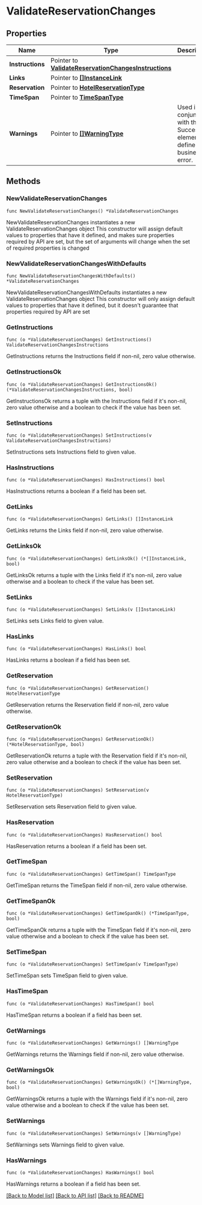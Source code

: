 # ValidateReservationChanges

## Properties

Name | Type | Description | Notes
------------ | ------------- | ------------- | -------------
**Instructions** | Pointer to [**ValidateReservationChangesInstructions**](ValidateReservationChangesInstructions.md) |  | [optional] 
**Links** | Pointer to [**[]InstanceLink**](InstanceLink.md) |  | [optional] 
**Reservation** | Pointer to [**HotelReservationType**](HotelReservationType.md) |  | [optional] 
**TimeSpan** | Pointer to [**TimeSpanType**](TimeSpanType.md) |  | [optional] 
**Warnings** | Pointer to [**[]WarningType**](WarningType.md) | Used in conjunction with the Success element to define a business error. | [optional] 

## Methods

### NewValidateReservationChanges

`func NewValidateReservationChanges() *ValidateReservationChanges`

NewValidateReservationChanges instantiates a new ValidateReservationChanges object
This constructor will assign default values to properties that have it defined,
and makes sure properties required by API are set, but the set of arguments
will change when the set of required properties is changed

### NewValidateReservationChangesWithDefaults

`func NewValidateReservationChangesWithDefaults() *ValidateReservationChanges`

NewValidateReservationChangesWithDefaults instantiates a new ValidateReservationChanges object
This constructor will only assign default values to properties that have it defined,
but it doesn't guarantee that properties required by API are set

### GetInstructions

`func (o *ValidateReservationChanges) GetInstructions() ValidateReservationChangesInstructions`

GetInstructions returns the Instructions field if non-nil, zero value otherwise.

### GetInstructionsOk

`func (o *ValidateReservationChanges) GetInstructionsOk() (*ValidateReservationChangesInstructions, bool)`

GetInstructionsOk returns a tuple with the Instructions field if it's non-nil, zero value otherwise
and a boolean to check if the value has been set.

### SetInstructions

`func (o *ValidateReservationChanges) SetInstructions(v ValidateReservationChangesInstructions)`

SetInstructions sets Instructions field to given value.

### HasInstructions

`func (o *ValidateReservationChanges) HasInstructions() bool`

HasInstructions returns a boolean if a field has been set.

### GetLinks

`func (o *ValidateReservationChanges) GetLinks() []InstanceLink`

GetLinks returns the Links field if non-nil, zero value otherwise.

### GetLinksOk

`func (o *ValidateReservationChanges) GetLinksOk() (*[]InstanceLink, bool)`

GetLinksOk returns a tuple with the Links field if it's non-nil, zero value otherwise
and a boolean to check if the value has been set.

### SetLinks

`func (o *ValidateReservationChanges) SetLinks(v []InstanceLink)`

SetLinks sets Links field to given value.

### HasLinks

`func (o *ValidateReservationChanges) HasLinks() bool`

HasLinks returns a boolean if a field has been set.

### GetReservation

`func (o *ValidateReservationChanges) GetReservation() HotelReservationType`

GetReservation returns the Reservation field if non-nil, zero value otherwise.

### GetReservationOk

`func (o *ValidateReservationChanges) GetReservationOk() (*HotelReservationType, bool)`

GetReservationOk returns a tuple with the Reservation field if it's non-nil, zero value otherwise
and a boolean to check if the value has been set.

### SetReservation

`func (o *ValidateReservationChanges) SetReservation(v HotelReservationType)`

SetReservation sets Reservation field to given value.

### HasReservation

`func (o *ValidateReservationChanges) HasReservation() bool`

HasReservation returns a boolean if a field has been set.

### GetTimeSpan

`func (o *ValidateReservationChanges) GetTimeSpan() TimeSpanType`

GetTimeSpan returns the TimeSpan field if non-nil, zero value otherwise.

### GetTimeSpanOk

`func (o *ValidateReservationChanges) GetTimeSpanOk() (*TimeSpanType, bool)`

GetTimeSpanOk returns a tuple with the TimeSpan field if it's non-nil, zero value otherwise
and a boolean to check if the value has been set.

### SetTimeSpan

`func (o *ValidateReservationChanges) SetTimeSpan(v TimeSpanType)`

SetTimeSpan sets TimeSpan field to given value.

### HasTimeSpan

`func (o *ValidateReservationChanges) HasTimeSpan() bool`

HasTimeSpan returns a boolean if a field has been set.

### GetWarnings

`func (o *ValidateReservationChanges) GetWarnings() []WarningType`

GetWarnings returns the Warnings field if non-nil, zero value otherwise.

### GetWarningsOk

`func (o *ValidateReservationChanges) GetWarningsOk() (*[]WarningType, bool)`

GetWarningsOk returns a tuple with the Warnings field if it's non-nil, zero value otherwise
and a boolean to check if the value has been set.

### SetWarnings

`func (o *ValidateReservationChanges) SetWarnings(v []WarningType)`

SetWarnings sets Warnings field to given value.

### HasWarnings

`func (o *ValidateReservationChanges) HasWarnings() bool`

HasWarnings returns a boolean if a field has been set.


[[Back to Model list]](../README.md#documentation-for-models) [[Back to API list]](../README.md#documentation-for-api-endpoints) [[Back to README]](../README.md)


